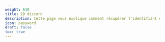 ```yaml
---
weight: 610
title: ID discord
description: Cette page vous explique comment récupérer l'identifiant de votre serveur disvord pour l'ajouter à la configuration de votre site devloweb
icon: password
draft: false
toc: true
---
```

